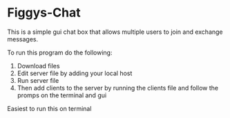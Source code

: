 # Figgys-Chat
This is a simple gui chat box that allows multiple users to join and exchange messages.

To run this program do the following:
  1. Download files
  2. Edit server file by adding your local host
  3. Run server file
  4. Then add clients to the server by running the clients file and follow the promps on the terminal and gui

Easiest to run this on terminal
